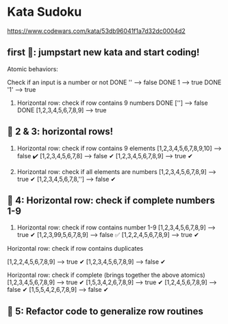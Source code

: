# Kata Sudoku

https://www.codewars.com/kata/53db96041f1a7d32dc0004d2

## first 🍅: jumpstart new kata and start coding!

Atomic behaviors:

Check if an input is a number or not
DONE '' --> false
DONE 1 --> true
DONE '1' --> true

1. Horizontal row: check if row contains 9 numbers
   DONE [''] --> false
   DONE [1,2,3,4,5,6,7,8,9] --> true

## 🍅 2 & 3: horizontal rows!

1. Horizontal row: check if row contains 9 elements
   [1,2,3,4,5,6,7,8,9,10] --> false ✔️
   [1,2,3,4,5,6,7,8] --> false ✔
   [1,2,3,4,5,6,7,8,9] --> true ✔

2. Horizontal row: check if all elements are numbers
   [1,2,3,4,5,6,7,8,9] --> true ✔
   [1,2,3,4,5,6,7,8,''] --> false ✔

## 🍅 4: Horizontal row: check if complete numbers 1-9

1. Horizontal row: check if row contains number 1-9
   [1,2,3,4,5,6,7,8,9] --> true ✔
   [1,2,3,99,5,6,7,8,9] --> false ✅
   [1,2,2,4,5,6,7,8,9] --> true ✔

Horizontal row: check if row contains duplicates

[1,2,2,4,5,6,7,8,9] --> true ✔
[1,2,3,4,5,6,7,8,9] --> false ✔

Horizontal row: check if complete (brings together the above atomics)
[1,2,3,4,5,6,7,8,9] --> true ✔
[1,5,3,4,2,6,7,8,9] --> true ✔
[1,2,4,5,6,7,8,9] --> false ✔
[1,5,5,4,2,6,7,8,9] --> false ✔

## 🍅 5: Refactor code to generalize row routines


